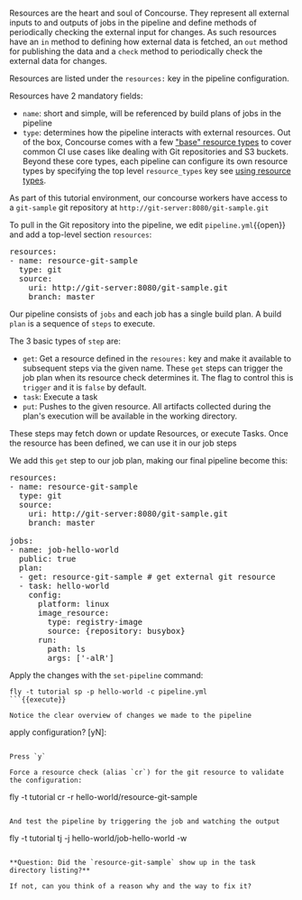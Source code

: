Resources are the heart and soul of Concourse. They represent all external inputs to and outputs of jobs in the pipeline and define methods of periodically checking the external input for changes. As such resources have an `in` method to defining how external data is fetched, an `out` method for publishing the data and a `check` method to periodically check the external data for changes.

Resources are listed under the `resources:` key in the pipeline configuration.

Resources have 2 mandatory fields:
- `name`: short and simple, will be referenced by build plans of jobs in the pipeline
- `type`: determines how the pipeline interacts with external resources. Out of the box, Concourse comes with a few ["base" resource types](https://concourse-ci.org/included-resource-types.html) to cover common CI use cases like dealing with Git repositories and S3 buckets. Beyond these core types, each pipeline can configure its own resource types by specifying the top level `resource_types` key see [using resource types](https://concourse-ci.org/resource-types.html).

As part of this tutorial environment, our concourse workers have access to a `git-sample` git repository at `http://git-server:8080/git-sample.git`

To pull in the Git repository into the pipeline, we edit `pipeline.yml`{{open}} and add a top-level section `resources`:

<pre class="file" data-filename="pipeline.yml" data-target="prepend">resources:
- name: resource-git-sample
  type: git
  source:
    uri: http://git-server:8080/git-sample.git
    branch: master
</pre>

Our pipeline consists of `jobs` and each job has a single build plan. A build `plan` is a sequence of `steps` to execute.

The 3 basic types of `step` are:
- `get`: Get a resource defined in the `resoures:` key and make it available to subsequent steps via the given name. These `get` steps can trigger the job plan when its resource check determines it. The flag to control this is `trigger` and it is `false` by default.
- `task`: Execute a task
- `put`: Pushes to the given resource. All artifacts collected during the plan's execution will be available in the working directory.

These steps may fetch down or update Resources, or execute Tasks. Once the resource has been defined, we can use it in our job steps

We add this `get` step to our job plan, making our final pipeline become this: 

<pre class="file" data-filename="pipeline.yml" data-target="replace">resources:
- name: resource-git-sample
  type: git
  source:
    uri: http://git-server:8080/git-sample.git
    branch: master

jobs:
- name: job-hello-world
  public: true
  plan:
  - get: resource-git-sample # get external git resource
  - task: hello-world
    config:
      platform: linux
      image_resource:
        type: registry-image
        source: {repository: busybox}
      run:
        path: ls
        args: ['-alR']
</pre>

Apply the changes with the `set-pipeline` command:

```
fly -t tutorial sp -p hello-world -c pipeline.yml
```{{execute}}

Notice the clear overview of changes we made to the pipeline

```
apply configuration? [yN]:
```

Press `y`

Force a resource check (alias `cr`) for the git resource to validate the configuration:

```
fly -t tutorial cr -r hello-world/resource-git-sample
```{{execute}}

And test the pipeline by triggering the job and watching the output

```
fly -t tutorial tj -j hello-world/job-hello-world -w
```{{execute}}

**Question: Did the `resource-git-sample` show up in the task directory listing?**

If not, can you think of a reason why and the way to fix it?
